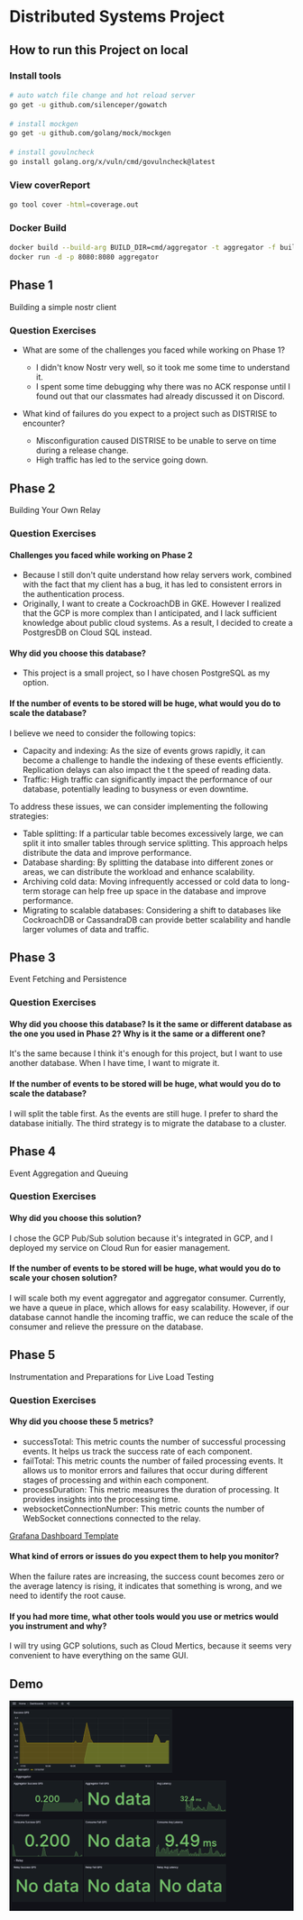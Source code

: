 # Distributed Systems Project 

## How to run this Project on local
### Install tools
```bash
# auto watch file change and hot reload server
go get -u github.com/silenceper/gowatch

# install mockgen
go get -u github.com/golang/mock/mockgen

# install govulncheck
go install golang.org/x/vuln/cmd/govulncheck@latest
```

### View coverReport
```bash
go tool cover -html=coverage.out
```

### Docker Build
```bash
docker build --build-arg BUILD_DIR=cmd/aggregator -t aggregator -f build/dockerfile/Dockerfile .
docker run -d -p 8080:8080 aggregator    
```

## Phase 1
Building a simple nostr client

### Question Exercises
- What are some of the challenges you faced while working on Phase 1?
  - I didn't know Nostr very well, so it took me some time to understand it.
  - I spent some time debugging why there was no ACK response until I found out that our classmates had already discussed it on Discord. 


- What kind of failures do you expect to a project such as DISTRISE to encounter?
  - Misconfiguration caused DISTRISE to be unable to serve on time during a release change. 
  - High traffic has led to the service going down.


## Phase 2
Building Your Own Relay

### Question Exercises
#### **Challenges you faced while working on Phase 2**
  - Because I still don't quite understand how relay servers work, combined with the fact that my client has a bug, it has led to consistent errors in the authentication process.  
  - Originally, I want to create a CockroachDB in GKE. However I realized that the GCP is more complex than I anticipated, and I lack sufficient knowledge about public cloud systems. As a result, I decided to create a PostgresDB on Cloud SQL instead. 


#### **Why did you choose this database?**
  - This project is a small project, so I have chosen PostgreSQL as my option.

#### **If the number of events to be stored will be huge, what would you do to scale the database?**

I believe we need to consider the following topics:
- Capacity and indexing: As the size of events grows rapidly, it can become a challenge to handle the indexing of these events efficiently. Replication delays can also impact the t the speed of reading data.
- Traffic: High traffic can significantly impact the performance of our database, potentially leading to busyness or even downtime.

To address these issues, we can consider implementing the following strategies:
- Table splitting: If a particular table becomes excessively large, we can split it into smaller tables through service splitting. This approach helps distribute the data and improve performance.
- Database sharding: By splitting the database into different zones or areas, we can distribute the workload and enhance scalability.
- Archiving cold data: Moving infrequently accessed or cold data to long-term storage can help free up space in the database and improve performance.
- Migrating to scalable databases: Considering a shift to databases like CockroachDB or CassandraDB can provide better scalability and handle larger volumes of data and traffic.

## Phase 3
Event Fetching and Persistence

### Question Exercises
#### **Why did you choose this database? Is it the same or different database as the one you used in Phase 2? Why is it the same or a different one?**
It's the same because I think it's enough for this project, but I want to use another database. When I have time, I want to migrate it.
#### **If the number of events to be stored will be huge, what would you do to scale the database?**
I will split the table first. As the events are still huge. I prefer to shard the database initially. The third strategy is to migrate the database to a cluster.

## Phase 4
Event Aggregation and Queuing

### Question Exercises
#### **Why did you choose this solution?**
I chose the GCP Pub/Sub solution because it's integrated in GCP, and I deployed my service on Cloud Run for easier management.
#### **If the number of events to be stored will be huge, what would you do to scale your chosen solution?**
I will scale both my event aggregator and aggregator consumer. Currently, we have a queue in place, which allows for easy scalability. However, if our database cannot handle the incoming traffic, we can reduce the scale of the consumer and relieve the pressure on the database.

## Phase 5 
Instrumentation and Preparations for Live Load Testing

### Question Exercises
#### **Why did you choose these 5 metrics?**
- successTotal: This metric counts the number of successful processing events. It helps us track the success rate of each component. 
- failTotal: This metric counts the number of failed processing events. It allows us to monitor errors and failures that occur during different stages of processing and within each component.
- processDuration: This metric measures the duration of processing. It provides insights into the processing time.
- websocketConnectionNumber: This metric counts the number of WebSocket connections connected to the relay.

[Grafana Dashboard Template](scripts/metrics/grafana-dashboard/DISTRISE.json)
#### **What kind of errors or issues do you expect them to help you monitor?**
When the failure rates are increasing, the success count becomes zero or the average latency is rising, it indicates that something is wrong, and we need to identify the root cause.
#### **If you had more time, what other tools would you use or metrics would you instrument and why?**
I will try using GCP solutions, such as Cloud Mertics, because it seems very convenient to have everything on the same GUI.

## Demo
![img.png](img.png)